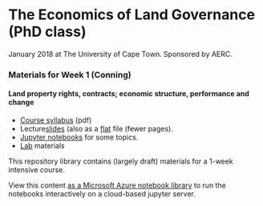 # The Economics of Land Governance (PhD class)
January 2018 at The University of Cape Town. Sponsored by AERC. 

### Materials for Week 1 (Conning)
#### Land property rights, contracts; economic structure, performance and change

- [Course syllabus](syllabus_week1.pdf) (pdf)
- Lecture[slides](https://drive.google.com/open?id=1LAoYyBhw7sM-4a6IjGukLRMEYqW7xp-H) 
(also as a [flat](https://drive.google.com/open?id=1vx6xGAjHdSkZQzCDBoFmuqiZCQyMVtJu) file (fewer pages).
- [Jupyter notebooks](notebooks/) for some topics.
- [Lab](day1/) materials

This repository library contains (largely draft) materials for a 1-week intensive course.  

View this content [as a Microsoft Azure notebook library](https://notebooks.azure.com/jhconning/libraries/uctland) to run the notebooks interactively on a cloud-based jupyter server.
